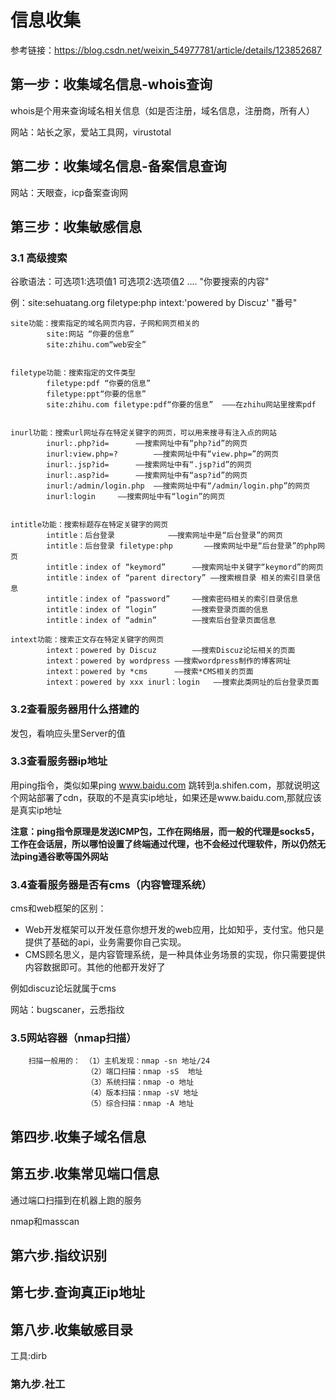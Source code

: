 # 信息收集

参考链接：https://blog.csdn.net/weixin_54977781/article/details/123852687



## 第一步：收集域名信息-whois查询

whois是个用来查询域名相关信息（如是否注册，域名信息，注册商，所有人）

网站：站长之家，爱站工具网，virustotal



## 第二步：收集域名信息-备案信息查询

网站：天眼查，icp备案查询网



## 第三步：收集敏感信息

### 3.1 高级搜索

谷歌语法：可选项1:选项值1 可选项2:选项值2 .... "你要搜索的内容"

例：site:sehuatang.org filetype:php intext:'powered by Discuz' "番号"

```
site功能：搜索指定的域名网页内容，子网和网页相关的
		site:网站 “你要的信息”
		site:zhihu.com“web安全”
 
 
filetype功能：搜索指定的文件类型
	    filetype:pdf “你要的信息”
		filetype:ppt“你要的信息”
	    site:zhihu.com filetype:pdf“你要的信息”	———在zhihu网站里搜索pdf
 
 
inurl功能：搜索url网址存在特定关键字的网页，可以用来搜寻有注入点的网站
		inurl:.php?id=		——搜索网址中有“php?id”的网页
		inurl:view.php=?		——搜索网址中有“view.php=”的网页
		inurl:.jsp?id=		——搜索网址中有“.jsp?id”的网页
		inurl:.asp?id=		——搜索网址中有“asp?id”的网页
		inurl:/admin/login.php	——搜索网址中有“/admin/login.php”的网页
		inurl:login		——搜索网址中有“login”的网页
 
 
intitle功能：搜索标题存在特定关键字的网页
		intitle：后台登录			——搜索网址中是“后台登录”的网页
		intitle：后台登录 filetype:php		——搜索网址中是“后台登录”的php网页
		intitle：index of “keymord”		——搜索网址中关键字“keymord”的网页
		intitle：index of “parent directory”	——搜索根目录 相关的索引目录信息
		intitle：index of “password”		——搜索密码相关的索引目录信息
		intitle：index of “login”		——搜索登录页面的信息
		intitle：index of “admin”		——搜索后台登录页面信息
 
intext功能：搜索正文存在特定关键字的网页
		intext：powered by Discuz		——搜索Discuz论坛相关的页面
		intext：powered by wordpress	——搜索wordpress制作的博客网址
		intext：powered by *cms		——搜索*CMS相关的页面
		intext：powered by xxx inurl：login	——搜索此类网址的后台登录页面

```

### 3.2查看服务器用什么搭建的

发包，看响应头里Server的值

### 3.3查看服务器ip地址

用ping指令，类似如果ping www.baidu.com 跳转到a.shifen.com，那就说明这个网站部署了cdn，获取的不是真实ip地址，如果还是www.baidu.com,那就应该是真实ip地址

**注意：ping指令原理是发送ICMP包，工作在网络层，而一般的代理是socks5，工作在会话层，所以哪怕设置了终端通过代理，也不会经过代理软件，所以仍然无法ping通谷歌等国外网站**

### 3.4查看服务器是否有cms（内容管理系统）

cms和web框架的区别：

- Web开发框架可以开发任意你想开发的web应用，比如知乎，支付宝。他只是提供了基础的api，业务需要你自己实现。
- CMS顾名思义，是内容管理系统，是一种具体业务场景的实现，你只需要提供内容数据即可。其他的他都开发好了

例如discuz论坛就属于cms

网站：bugscaner，云悉指纹

### 3.5网站容器（nmap扫描）

```
    扫描一般用的： （1）主机发现：nmap -sn 地址/24
    			 （2）端口扫描：nmap -sS  地址
    			 （3）系统扫描：nmap -o 地址
    			 （4）版本扫描：nmap -sV 地址
    			 （5）综合扫描：nmap -A 地址
```



## 第四步.收集子域名信息



## 第五步.收集常见端口信息

通过端口扫描到在机器上跑的服务

nmap和masscan

## 第六步.指纹识别



## 第七步.查询真正ip地址



## 第八步.收集敏感目录

工具:dirb

### 第九步.社工
